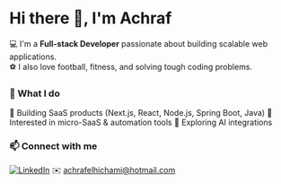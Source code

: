 # Hi there 👋, I'm Achraf

💻 I'm a **Full-stack Developer** passionate about building scalable web applications.  
⚽ I also love football, fitness, and solving tough coding problems.

### 🚀 What I do

🔹 Building SaaS products (Next.js, React, Node.js, Spring Boot, Java)
🔹 Interested in micro-SaaS & automation tools
🔹 Exploring AI integrations

### 📫 Connect with me

[![LinkedIn](https://img.shields.io/badge/LinkedIn-blue?logo=linkedin&logoColor=white)](https://linkedin.com/in/achrafelhichami)
✉️ achrafelhichami@hotmail.com
